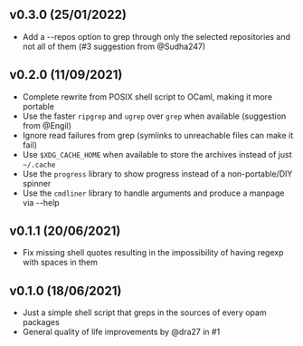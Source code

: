 v0.3.0 (25/01/2022)
-------------------

- Add a --repos option to grep through only the selected repositories and not all of them (#3 suggestion from @Sudha247)

v0.2.0 (11/09/2021)
-------------------

- Complete rewrite from POSIX shell script to OCaml, making it more portable
- Use the faster `ripgrep` and `ugrep` over `grep` when available (suggestion from @Engil)
- Ignore read failures from grep (symlinks to unreachable files can make it fail)
- Use `$XDG_CACHE_HOME` when available to store the archives instead of just `~/.cache`
- Use the `progress` library to show progress instead of a non-portable/DIY spinner
- Use the `cmdliner` library to handle arguments and produce a manpage via --help

v0.1.1 (20/06/2021)
-------------------

- Fix missing shell quotes resulting in the impossibility of having regexp with spaces in them

v0.1.0 (18/06/2021)
-------------------

- Just a simple shell script that greps in the sources of every opam packages
- General quality of life improvements by @dra27 in #1
